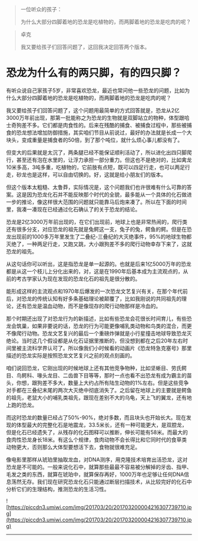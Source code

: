 > 一位听众的孩子：
> 
> 为什么大部分四脚着地的恐龙是吃植物的，而两脚着地的恐龙是吃肉的呢？

> 卓克
> 
> 我又要给孩子们回答问题了，这回我决定回答两个版本。

# 恐龙为什么有的两只脚，有的四只脚？

有听众说自己家孩子5岁，非常喜欢恐龙，最近也常问他一些恐龙的问题，比如为什么大部分四脚着地的恐龙是吃植物的，而两脚着地的恐龙是吃肉的呢？

我又要给孩子们回答问题了，这个问题用最简单的方式回答就是，恐龙从2亿3000万年前出现，那第一批能称之为恐龙的生物就是双脚站立的物种，体型跟哈士奇狗差不多。它们都是肉食性的。后来在残酷的捕食、被捕食过程中，那些被捕食的恐龙想法增加防御措施，其实咱们节目从前说过，最好的办法就是长成一个大块头，变成重量是捕食者的50倍，到了那个吨位，就什么烦心事儿都没有了。

但变大的后果就是太沉了，两条腿已经不能保证顺利活动了，所以进化出四只脚爬行，甚至还有泡在水里的，让浮力承担一部分重力。但这也不是绝对的，比如禽龙10米多高，3吨多重，吃植物的，它前肢有点短，既可以四足行走，也可以两足行走，砂龙也是这样，可以自由切换的。好，这就是给小朋友们的版本。

但这个版本太粗糙、太鲁莽，实际情况是，这个问题我们也许很难有什么可靠的答案。这是因为恐龙化石并不能反映那个时代的全貌，最多能从一个具体的化石做进一步的推论，像这样很大范围的问题就只能靠马后炮来凑了。所以在下面的时间里，我凑一凑现在已经通过化石确认了的关于恐龙的结论。

恐龙是2亿3000万年前出现的，在它们出现前，地球上也是非常热闹的，爬行类还有很多分支，对应恐龙的祖先就是兔鳄这一支，兔子的兔，鳄鱼的鳄。但是在恐龙出现前的1000多万年里发生了二叠纪-三叠纪的大灭绝事件，95%的地球生物都灭绝了，一种两足行走，又跑又跳，大小跟狗差不多的爬行动物幸存下来了，这就恐龙的祖先。

从这句话你可以听出，这是指恐龙是单一起源的。也就是后来1亿5000万年的恐龙都是从这一个枝儿上分化出来的，对，这是在1990年后基本成为主流观点的，从前的考古学家认为现在发现的恐龙化石的祖先是很分散的。

能形成这样的主流观点和1970年后爆发的一次恐龙文艺复兴有关，在那个年代前后，对恐龙的传统认知有好多条基础理论被颠覆了，比如我刚说的共同祖先的理论，还有恐龙是温血动物，而不是像现存的爬行动物那样是冷血的。

那个时期还出现了对恐龙行为的新描述，比如有些恐龙会花很长时间育儿，有些恐龙会筑巢，如果非要说的话，恐龙的行为可能更像哺乳类动物和鸟类的混合，而更不像爬行动物。恐龙文艺复兴的最后一个重磅炸弹就是小行星撞击地球导致恐龙灭绝论。当时这几个假设都是从化石证据里推断的，但没想到都在之后20年左右时间里被主流科学界认可了。所以像我们小时候看的动画片《恐龙特急克塞号》那里描述的恐龙实际是按照恐龙文艺复兴之前的观点刻画的。

咱们说回恐龙，它刚出现的时候地球上还有其他竞争物种，比如坚蜥目、劳氏鳄目、鸟鳄科、喙头龙目、二齿兽下目等等，那时一点也看不出恐龙有成为霸主的苗头，你想，跟狗差不多大，数量上大约占所有陆生动物的1%左右。但是这些竞争对手都在三叠纪末尾的两次大灭绝中彻底消失了。之后留在地球上的主要就是鳄鱼的祖先，老鼠大小的哺乳类祖先，跟现在差别不大的乌龟，天上飞的翼龙，还有地上跑的恐龙。

而这时恐龙的数量已经占了50%-90%，绝对多数，而且块头也开始长大。现在发现的体型最大的完整化石是地震龙，33.5米长，还有一种可能更大，是双腔龙，但是化石已经遗失了，从残存的化石图释可以推断，伸长可能有58米。而最大的食肉性恐龙身长18米。有这么个规律，食肉动物不会长得比和它同时代的食草类动物更大，否则那么大体型要想活下去，食物就很难充足。

像电影里那样从琥珀里抽取龙血，对DNA测序，用克隆技术培育出活恐龙，这对恐龙是不可能的。一般来说化石中，就算那些最最不容易被分解掉的牙齿、指甲、毛发之类的东西，就算在琥珀中，就算保存再好，1000万年也足够让任何DNA信息荡然无存。我们现在研究恐龙化石只能通过断层扫描技术，从比较完好的化石中分析它们的生理结构，推测恐龙的生活习性。

![https://piccdn3.umiwi.com/img/201703/20/201703200004216307739710.jpg](https://piccdn3.umiwi.com/img/201703/20/201703200004216307739710.jpg)

---
